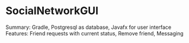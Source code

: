 # SocialNetworkGUI

Summary: Gradle, Postgresql as database, Javafx for user interface
Features: Friend requests with current status, Remove friend, Messaging
